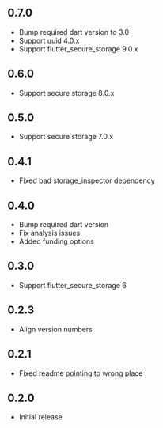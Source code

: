 ## 0.7.0

* Bump required dart version to 3.0
* Support uuid 4.0.x
* Support flutter_secure_storage 9.0.x

## 0.6.0

* Support secure storage 8.0.x

## 0.5.0

* Support secure storage 7.0.x 

## 0.4.1

* Fixed bad storage_inspector dependency

## 0.4.0

* Bump required dart version
* Fix analysis issues
* Added funding options

## 0.3.0

* Support flutter_secure_storage 6

## 0.2.3

* Align version numbers

## 0.2.1

* Fixed readme pointing to wrong place

## 0.2.0

* Initial release